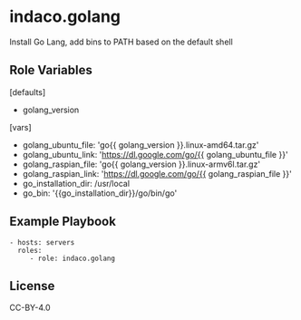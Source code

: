 indaco.golang
=========

Install Go Lang, add bins to PATH based on the default shell



Role Variables
--------------

[defaults]
- golang_version

[vars]

- golang_ubuntu_file: 'go{{ golang_version }}.linux-amd64.tar.gz'
- golang_ubuntu_link: 'https://dl.google.com/go/{{ golang_ubuntu_file }}'
- golang_raspian_file: 'go{{ golang_version }}.linux-armv6l.tar.gz'
- golang_raspian_link: 'https://dl.google.com/go/{{ golang_raspian_file }}'
- go_installation_dir: /usr/local
- go_bin: '{{go_installation_dir}}/go/bin/go'

Example Playbook
----------------

    - hosts: servers
      roles:
         - role: indaco.golang

License
-------

CC-BY-4.0
